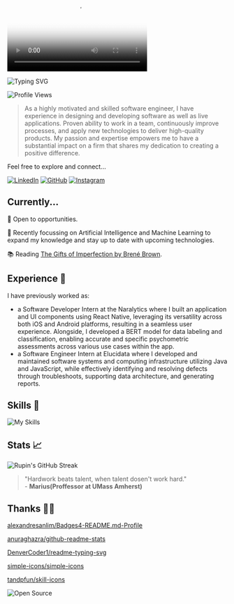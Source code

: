 <video src="src/bannerrupin27.mp4" poster="poster.jpg" width="320" height="200" controls preload></video>

![Typing SVG](https://readme-typing-svg.demolab.com?font=IBM+Plex+Mono&weight=500&size=24&pause=1000&color=EDAE49&vCenter=true&width=500&lines=Software+Engineer;Software+Developer;Backend+Engineer)

![Profile Views](https://komarev.com/ghpvc/?username=rupin27&style=flat&color=edae49)

> As a highly motivated and skilled software engineer, I have experience in designing and developing software as well as live applications. Proven ability to work in a team, continuously improve processes, and apply new technologies to deliver high-quality products. My passion and expertise empowers me to have a substantial impact on a firm that shares my dedication to creating a positive difference.

Feel free to explore and connect...

[![LinkedIn](https://img.shields.io/badge/LinkedIn-0077B5?style=flat&logo=linkedin&logoColor=white)](https://linkedin.com/in/rupinmehra27/)
[![GitHub](https://img.shields.io/badge/GitHub-100000?style=flat&logo=github&logoColor=white)](https://github.com/oneminch/)
[![Instagram](https://img.shields.io/badge/Instagram-E4405F?style=flat&logo=instagram&logoColor=white)](https://instagram.com/rupin27/)
## Currently...

💼 Open to opportunities.

🧠 Recently focussing on Artificial Intelligence and Machine Learning to expand my knowledge and stay up to date with upcoming technologies.

📚 Reading [The Gifts of Imperfection by Brené Brown](https://app.thestorygraph.com/books/16e61f4f-ffa8-412b-962d-6a794f73c198).

## Experience 💼

I have previously worked as:

- a Software Developer Intern at the Naralytics where I built an application and UI components using React Native, leveraging its versatility across both iOS and Android platforms, resulting in a seamless user experience. Alongside, I developed a BERT model for data labeling and classification, enabling accurate and specific psychometric assessments across various use cases within the app.
- a Software Engineer Intern at Elucidata where I developed and maintained software systems and computing infrastructure utilizing Java and JavaScript, while effectively identifying and resolving defects through troubleshoots, supporting data architecture, and generating reports.

## Skills 📐

![My Skills](https://skillicons.dev/icons?i=py,java,c,cpp,ruby,nodejs,react,html,css,jquery,bootstrap,js,aws,git,docker,github,heroku,jest,postman,pytorch,tensorflow,mysql,postgres,mongodb,firebase,visualstudio,vscode,eclipse,wordpress,linux,linkedin,matlab,discord,figma)

## Stats 📈

![Rupin's GitHub Streak](https://streak-stats.demolab.com?user=rupin27&theme=github-dark-blue&border=EDAE49&stroke=EDAE49&fire=EDAE49&background=22272E&ring=EDAE49&sideNums=EDAE49)

> "Hardwork beats talent, when talent dosen't work hard." <br />- **Marius(Proffessor at UMass Amherst)**

## Thanks 🙏🏽

[alexandresanlim/Badges4-README.md-Profile](https://github.com/alexandresanlim/Badges4-README.md-Profile)

[anuraghazra/github-readme-stats](https://github.com/anuraghazra/github-readme-stats)

[DenverCoder1/readme-typing-svg](https://github.com/DenverCoder1/readme-typing-svg)

[simple-icons/simple-icons](https://github.com/simple-icons/simple-icons)

[tandpfun/skill-icons](https://github.com/tandpfun/skill-icons)

![Open Source](https://img.shields.io/badge/Open_Source-181717?style=flat&logo=github&logoColor=white)
